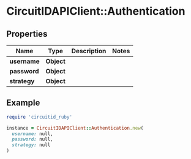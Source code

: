 # CircuitIDAPIClient::Authentication

## Properties

| Name | Type | Description | Notes |
| ---- | ---- | ----------- | ----- |
| **username** | **Object** |  |  |
| **password** | **Object** |  |  |
| **strategy** | **Object** |  |  |

## Example

```ruby
require 'circuitid_ruby'

instance = CircuitIDAPIClient::Authentication.new(
  username: null,
  password: null,
  strategy: null
)
```

